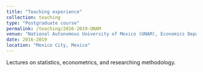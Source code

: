 ```yaml
---
title: "Teaching experience"
collection: teaching
type: "Postgraduate course"
permalink: /teaching/2016-2019-UNAM
venue: "National Autonomous University of Mexico (UNAM), Economics Department"
date: 2016-2019
location: "Mexico City, Mexico"
---
```


Lectures on statistics, econometrics, and researching methodology.

